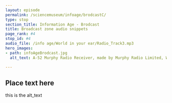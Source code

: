 ```yaml
---
layout: episode
permalink: /sciencemuseum/infoage/brodcastC/
type: stop
section_title: Information Age - Brodcast
title: Broadcast zone audio snippets
page_rank: #4
stop_id: #4
audio_file: /info age/World in your ear/Radio_Track3.mp3
hero_images:
- path: infoAgeBrodcast.jpg
  alt_text: A-52 Murphy Radio Receiver, made by Murphy Radio Limited, Welwyn Garden City, Hertfordshire, England, 1938-1939. © The Board of Trustees of the Science Museum

---
```


## Place text here

this is the alt_text
